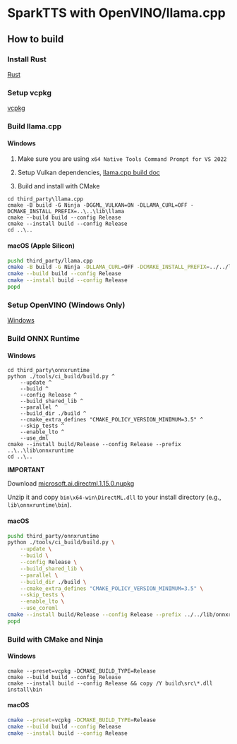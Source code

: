 # SparkTTS with OpenVINO/llama.cpp

## How to build

### Install Rust

[Rust](https://www.rust-lang.org/tools/install)

### Setup vcpkg

[vcpkg](https://github.com/microsoft/vcpkg)

### Build llama.cpp

#### Windows

1. Make sure you are using `x64 Native Tools Command Prompt for VS 2022`

2. Setup Vulkan dependencies, [llama.cpp build doc](https://github.com/ggml-org/llama.cpp/blob/master/docs/build.md#vulkan)

3. Build and install with CMake

```batch
cd third_party\llama.cpp
cmake -B build -G Ninja -DGGML_VULKAN=ON -DLLAMA_CURL=OFF -DCMAKE_INSTALL_PREFIX=..\..\lib\llama
cmake --build build --config Release
cmake --install build --config Release
cd ..\..
```

#### macOS (Apple Silicon)

```bash
pushd third_party/llama.cpp
cmake -B build -G Ninja -DLLAMA_CURL=OFF -DCMAKE_INSTALL_PREFIX=../../lib/llama
cmake --build build --config Release
cmake --install build --config Release
popd
```

### Setup OpenVINO (Windows Only)

[Windows](https://docs.openvino.ai/2025/get-started/install-openvino.html?PACKAGE=OPENVINO_BASE&VERSION=v_2025_2_0&OP_SYSTEM=WINDOWS&DISTRIBUTION=ARCHIVE)

### Build ONNX Runtime

#### Windows

```batch
cd third_party\onnxruntime
python ./tools/ci_build/build.py ^
    --update ^
    --build ^
    --config Release ^
    --build_shared_lib ^
    --parallel ^
    --build_dir ./build ^
    --cmake_extra_defines "CMAKE_POLICY_VERSION_MINIMUM=3.5" ^
    --skip_tests ^
    --enable_lto ^
    --use_dml
cmake --install build/Release --config Release --prefix ..\..\lib\onnxruntime
cd ..\..
```
**IMPORTANT**

Download [microsoft.ai.directml.1.15.0.nupkg](https://www.nuget.org/packages/Microsoft.AI.DirectML)

Unzip it and copy `bin\x64-win\DirectML.dll` to your install directory (e.g., `lib\onnxruntime\bin`).

#### macOS

```bash
pushd third_party/onnxruntime
python ./tools/ci_build/build.py \
    --update \
    --build \
    --config Release \
    --build_shared_lib \
    --parallel \
    --build_dir ./build \
    --cmake_extra_defines "CMAKE_POLICY_VERSION_MINIMUM=3.5" \
    --skip_tests \
    --enable_lto \
    --use_coreml
cmake --install build/Release --config Release --prefix ../../lib/onnxruntime
popd
```

### Build with CMake and Ninja

#### Windows

```batch
cmake --preset=vcpkg -DCMAKE_BUILD_TYPE=Release
cmake --build build --config Release
cmake --install build --config Release && copy /Y build\src\*.dll install\bin
```

#### macOS

```bash
cmake --preset=vcpkg -DCMAKE_BUILD_TYPE=Release
cmake --build build --config Release
cmake --install build --config Release
```
